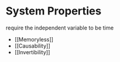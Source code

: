 # System Properties
require the independent variable to be time

- [[Memoryless]]
- [[Causability]]
- [[Invertibility]]